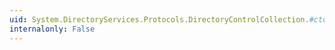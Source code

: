 ```yaml
---
uid: System.DirectoryServices.Protocols.DirectoryControlCollection.#ctor
internalonly: False
---
```

